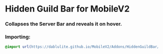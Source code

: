 <h1 background="#ff0000">Hidden Guild Bar for MobileV2</h1>

### Collapses the Server Bar and reveals it on hover.

### Importing:
```css
@import url(https://dablulite.github.io/MobileV2/Addons/HiddenGuildBar/import.css);
```
